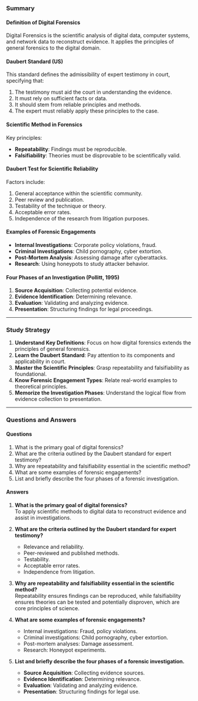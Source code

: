 ### Summary

#### Definition of Digital Forensics
Digital Forensics is the scientific analysis of digital data, computer systems, and network data to reconstruct evidence. It applies the principles of general forensics to the digital domain.

#### Daubert Standard (US)
This standard defines the admissibility of expert testimony in court, specifying that:
1. The testimony must aid the court in understanding the evidence.
2. It must rely on sufficient facts or data.
3. It should stem from reliable principles and methods.
4. The expert must reliably apply these principles to the case.

#### Scientific Method in Forensics
Key principles:
- **Repeatability**: Findings must be reproducible.
- **Falsifiability**: Theories must be disprovable to be scientifically valid.

#### Daubert Test for Scientific Reliability
Factors include:
1. General acceptance within the scientific community.
2. Peer review and publication.
3. Testability of the technique or theory.
4. Acceptable error rates.
5. Independence of the research from litigation purposes.

#### Examples of Forensic Engagements
- **Internal Investigations**: Corporate policy violations, fraud.
- **Criminal Investigations**: Child pornography, cyber extortion.
- **Post-Mortem Analysis**: Assessing damage after cyberattacks.
- **Research**: Using honeypots to study attacker behavior.

#### Four Phases of an Investigation (Pollitt, 1995)
1. **Source Acquisition**: Collecting potential evidence.
2. **Evidence Identification**: Determining relevance.
3. **Evaluation**: Validating and analyzing evidence.
4. **Presentation**: Structuring findings for legal proceedings.

---

### Study Strategy
1. **Understand Key Definitions**: Focus on how digital forensics extends the principles of general forensics.
2. **Learn the Daubert Standard**: Pay attention to its components and applicability in court.
3. **Master the Scientific Principles**: Grasp repeatability and falsifiability as foundational.
4. **Know Forensic Engagement Types**: Relate real-world examples to theoretical principles.
5. **Memorize the Investigation Phases**: Understand the logical flow from evidence collection to presentation.

---

### Questions and Answers

#### Questions
1. What is the primary goal of digital forensics?
2. What are the criteria outlined by the Daubert standard for expert testimony?
3. Why are repeatability and falsifiability essential in the scientific method?
4. What are some examples of forensic engagements?
5. List and briefly describe the four phases of a forensic investigation.

#### Answers
1. **What is the primary goal of digital forensics?**  
   To apply scientific methods to digital data to reconstruct evidence and assist in investigations.

2. **What are the criteria outlined by the Daubert standard for expert testimony?**  
   - Relevance and reliability.
   - Peer-reviewed and published methods.
   - Testability.
   - Acceptable error rates.
   - Independence from litigation.

3. **Why are repeatability and falsifiability essential in the scientific method?**  
   Repeatability ensures findings can be reproduced, while falsifiability ensures theories can be tested and potentially disproven, which are core principles of science.

4. **What are some examples of forensic engagements?**  
   - Internal investigations: Fraud, policy violations.
   - Criminal investigations: Child pornography, cyber extortion.
   - Post-mortem analyses: Damage assessment.
   - Research: Honeypot experiments.

5. **List and briefly describe the four phases of a forensic investigation.**  
   - **Source Acquisition**: Collecting evidence sources.  
   - **Evidence Identification**: Determining relevance.  
   - **Evaluation**: Validating and analyzing evidence.  
   - **Presentation**: Structuring findings for legal use.